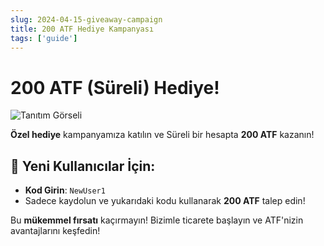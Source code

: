 ```yaml
---
slug: 2024-04-15-giveaway-campaign
title: 200 ATF Hediye Kampanyası
tags: ['guide']
---
```


# 200 ATF (Süreli) Hediye! 

![Tanıtım Görseli](https://nftstorage.link/ipfs/bafkreihg6hcwoboi4u2afjv3wv4ar7vjaisoydpnz7aou73t2nan35j6pe)

**Özel hediye** kampanyamıza katılın ve Süreli bir hesapta **200 ATF** kazanın!

## 🌟 Yeni Kullanıcılar İçin:
- **Kod Girin**: `NewUser1`
- Sadece kaydolun ve yukarıdaki kodu kullanarak **200 ATF** talep edin!

Bu **mükemmel fırsatı** kaçırmayın! Bizimle ticarete başlayın ve ATF'nizin avantajlarını keşfedin!

